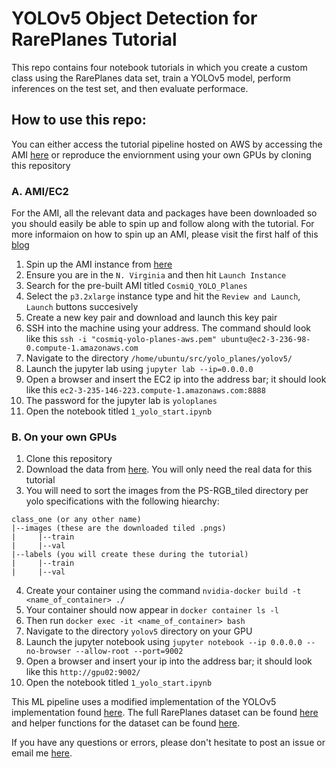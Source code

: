 # YOLOv5 Object Detection for RarePlanes Tutorial

This repo contains four notebook tutorials in which you create a custom class using the RarePlanes data set, train a YOLOv5 model, perform inferences on the test set, and then evaluate performace. 

## How to use this repo: 

You can either access the tutorial pipeline hosted on AWS by accessing the AMI [here](https://console.aws.amazon.com/ec2) or reproduce the enviornment using your own GPUs by cloning this repository

### A. AMI/EC2

For the AMI, all the relevant data and packages have been downloaded so you should easily be able to spin up and follow along with the tutorial. For more informaion on how to spin up an AMI, please visit the first half of this [blog](https://medium.com/the-downlinq/deploying-the-spacenet-6-baseline-on-aws-c811ad82da1)

1. Spin up the AMI instance from [here](https://console.aws.amazon.com/ec2)
2. Ensure you are in the `N. Virginia` and then hit `Launch Instance` 
3. Search for the pre-built AMI titled `CosmiQ_YOLO_Planes`
4. Select the `p3.2xlarge` instance type and hit the `Review and Launch`, `Launch` buttons succesively
5. Create a new key pair and download and launch this key pair
6. SSH into the machine using your address. The command should look like this `ssh -i "cosmiq-yolo-planes-aws.pem" ubuntu@ec2-3-236-98-0.compute-1.amazonaws.com`
7. Navigate to the directory `/home/ubuntu/src/yolo_planes/yolov5/`
8. Launch the jupyter lab using `jupyter lab --ip=0.0.0.0`
9. Open a browser and insert the EC2 ip into the address bar; it should look like this `ec2-3-235-146-223.compute-1.amazonaws.com:8888`
10. The password for the jupyter lab is `yoloplanes`
11. Open the notebook titled `1_yolo_start.ipynb`

### B. On your own GPUs 

1. Clone this repository 
2. Download the data from [here](https://www.cosmiqworks.org/rareplanes/). You will only need the real data for this tutorial 
3. You will need to sort the images from the PS-RGB_tiled directory per yolo specifications with the following hiearchy:
```
class_one (or any other name) 
|--images (these are the downloaded tiled .pngs) 
|     |--train 
|     |--val
|--labels (you will create these during the tutorial)
|     |--train
|     |--val
```
4. Create your container using the command `nvidia-docker build -t <name_of_container> ./`
5. Your container should now appear in `docker container ls -l`
6. Then run `docker exec -it <name_of_container> bash`
7. Navigate to the directory `yolov5` directory on your GPU
8. Launch the jupyter notebook using `jupyter notebook --ip 0.0.0.0 --no-browser --allow-root --port=9002`
9. Open a browser and insert your ip into the address bar; it should look like this `http://gpu02:9002/`
11. Open the notebook titled `1_yolo_start.ipynb`

This ML pipeline uses a modified implementation of the YOLOv5 implementation found [here](https://github.com/ultralytics/yolov5). The full RarePlanes dataset can be found [here](https://www.cosmiqworks.org/rareplanes/) and helper functions for the dataset can be found [here](https://github.com/aireveries/RarePlanes). 

If you have any questions or errors, please don't hesitate to post an issue or email me [here](ari.chadda@gmail.com). 

